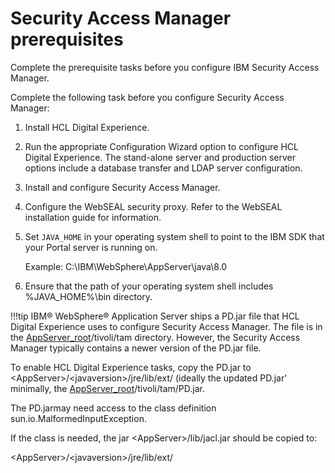 # Security Access Manager prerequisites

Complete the prerequisite tasks before you configure IBM Security Access Manager.

Complete the following task before you configure Security Access Manager:

1.  Install HCL Digital Experience.
2.  Run the appropriate Configuration Wizard option to configure HCL Digital Experience. The stand-alone server and production server options include a database transfer and LDAP server configuration.
3.  Install and configure Security Access Manager.
4.  Configure the WebSEAL security proxy. Refer to the WebSEAL installation guide for information.
5.  Set `JAVA_HOME` in your operating system shell to point to the IBM SDK that your Portal server is running on.

    Example: C:\\IBM\\WebSphere\\AppServer\\java\\8.0

6.  Ensure that the path of your operating system shell includes %JAVA\_HOME%\\bin directory.

!!!tip
    IBM® WebSphere® Application Server ships a PD.jar file that HCL Digital Experience uses to configure Security Access Manager. The file is in the [AppServer\_root](../../../../../../../../guide_me/wpsdirstr.md#appserver_root)/tivoli/tam directory. However, the Security Access Manager typically contains a newer version of the PD.jar file.

To enable HCL Digital Experience tasks, copy the PD.jar to <AppServer\>/<javaversion\>/jre/lib/ext/ \(ideally the updated PD.jar' minimally, the [AppServer\_root](../../../../../../../../guide_me/wpsdirstr.md#appserver_root)/tivoli/tam/PD.jar.

The PD.jarmay need access to the class definition sun.io.MalformedInputException.

If the class is needed, the jar <AppServer\>/lib/jacl.jar should be copied to:

<AppServer\>/<javaversion\>/jre/lib/ext/


